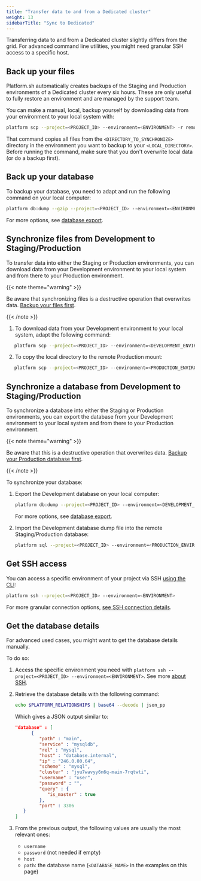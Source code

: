 ```yaml
---
title: "Transfer data to and from a Dedicated cluster"
weight: 13
sidebarTitle: "Sync to Dedicated"
---
```


Transferring data to and from a Dedicated cluster slightly differs from the grid.
For advanced command line utilities, you might need granular SSH access to a specific host.

## Back up your files

Platform.sh automatically creates backups of the Staging and Production environments of a Dedicated cluster every six hours.
These are only useful to fully restore an environment and are managed by the support team.

You can make a manual, local, backup yourself by downloading data from your environment to your local system with:

```bash
platform scp --project=<PROJECT_ID> --environment=<ENVIRONMENT> -r remote:<DIRECTORY_TO_SYNCHRONIZE> <LOCAL_DIRECTORY>
```

That command copies all files from the `<DIRECTORY_TO_SYNCHRONIZE>` directory in the environment you want to backup to your `<LOCAL_DIRECTORY>`. Before running the command, make sure that you don't overwrite local data (or do a backup first).

## Back up your database

To backup your database, you need to adapt and run the following command on your local computer:

```bash
platform db:dump --gzip --project=<PROJECT_ID> --environment=<ENVIRONMENT> 
```

For more options, see [database export](../add-services/_index.md#exporting-data).

## Synchronize files from Development to Staging/Production

To transfer data into either the Staging or Production environments,
you can download data from your Development environment to your local system and from there to your Production environment.

{{< note theme="warning" >}}

Be aware that synchronizing files is a destructive operation that overwrites data.
[Backup your files first](#back-up-your-files).

{{< /note >}}

1. To download data from your Development environment to your local system, adapt the following command:

```bash
   platform scp --project=<PROJECT_ID> --environment=<DEVELOPMENT_ENVIRONMENT> -r remote:<DIRECTORY_TO_SYNCHRONIZE> <LOCAL_DIRECTORY>
```

2. To copy the local directory to the remote Production mount:

```bash
   platform scp --project=<PROJECT_ID> --environment=<PRODUCTION_ENVIRONMENT> -r <LOCAL_DIRECTORY> remote:<DIRECTORY_TO_SYNCHRONIZE>
```

## Synchronize a database from Development to Staging/Production

To synchronize a database into either the Staging or Production environments,
you can export the database from your Development environment to your local system and from there to your Production environment.

{{< note theme="warning" >}}

Be aware that this is a destructive operation that overwrites data.
[Backup your Production database first](#back-up-your-database).

{{< /note >}}

To synchronize your database:

1. Export the Development database on your local computer:

   ```bash
   platform db:dump --project=<PROJECT_ID> --environment=<DEVELOPMENT_ENVIRONMENT> --file=dump.sql
   ```

   For more options, see [database export](../add-services/_index.md#exporting-data).

2. Import the Development database dump file into the remote Staging/Production database:

   ```bash
   platform sql --project=<PROJECT_ID> --environment=<PRODUCTION_ENVIRONMENT> < dump.sql
   ```

## Get SSH access

You can access a specific environment of your project via SSH [using the CLI](../development/cli/_index.md):

```bash
platform ssh --project=<PROJECT_ID> --environment=<ENVIRONMENT>
```

For more granular connection options, [see SSH connection details](../development/ssh/_index.md#get-ssh-connection-details).

## Get the database details

For advanced used cases, you might want to get the database details manually.

To do so:

1. Access the specific environment you need with `platform ssh --project=<PROJECT_ID> --environment=<ENVIRONMENT>`. See more [about SSH](#get-ssh-access).
2. Retrieve the database details with the following command:

   ```bash
   echo $PLATFORM_RELATIONSHIPS | base64 --decode | json_pp
   ```

   Which gives a JSON output similar to:

   ```json
   "database" : [
         {
            "path" : "main",
            "service" : "mysqldb",
            "rel" : "mysql",
            "host" : "database.internal",
            "ip" : "246.0.80.64",
            "scheme" : "mysql",
            "cluster" : "jyu7wavyy6n6q-main-7rqtwti",
            "username" : "user",
            "password" : "",
            "query" : {
               "is_master" : true
            },
            "port" : 3306
      }
   ]
   ```

3. From the previous output, the following values are usually the most relevant ones:

   - `username`
   - `password` (not needed if empty)
   - `host`
   - `path`: the database name (`<DATABASE_NAME>` in the examples on this page)
